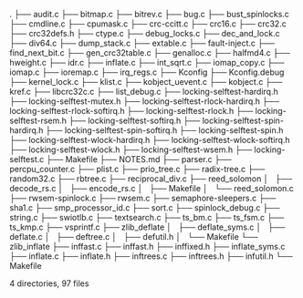 .
├── audit.c
├── bitmap.c
├── bitrev.c
├── bug.c
├── bust_spinlocks.c
├── cmdline.c
├── cpumask.c
├── crc-ccitt.c
├── crc16.c
├── crc32.c
├── crc32defs.h
├── ctype.c
├── debug_locks.c
├── dec_and_lock.c
├── div64.c
├── dump_stack.c
├── extable.c
├── fault-inject.c
├── find_next_bit.c
├── gen_crc32table.c
├── genalloc.c
├── halfmd4.c
├── hweight.c
├── idr.c
├── inflate.c
├── int_sqrt.c
├── iomap_copy.c
├── iomap.c
├── ioremap.c
├── irq_regs.c
├── Kconfig
├── Kconfig.debug
├── kernel_lock.c
├── klist.c
├── kobject_uevent.c
├── kobject.c
├── kref.c
├── libcrc32c.c
├── list_debug.c
├── locking-selftest-hardirq.h
├── locking-selftest-mutex.h
├── locking-selftest-rlock-hardirq.h
├── locking-selftest-rlock-softirq.h
├── locking-selftest-rlock.h
├── locking-selftest-rsem.h
├── locking-selftest-softirq.h
├── locking-selftest-spin-hardirq.h
├── locking-selftest-spin-softirq.h
├── locking-selftest-spin.h
├── locking-selftest-wlock-hardirq.h
├── locking-selftest-wlock-softirq.h
├── locking-selftest-wlock.h
├── locking-selftest-wsem.h
├── locking-selftest.c
├── Makefile
├── NOTES.md
├── parser.c
├── percpu_counter.c
├── plist.c
├── prio_tree.c
├── radix-tree.c
├── random32.c
├── rbtree.c
├── reciprocal_div.c
├── reed_solomon
│   ├── decode_rs.c
│   ├── encode_rs.c
│   ├── Makefile
│   └── reed_solomon.c
├── rwsem-spinlock.c
├── rwsem.c
├── semaphore-sleepers.c
├── sha1.c
├── smp_processor_id.c
├── sort.c
├── spinlock_debug.c
├── string.c
├── swiotlb.c
├── textsearch.c
├── ts_bm.c
├── ts_fsm.c
├── ts_kmp.c
├── vsprintf.c
├── zlib_deflate
│   ├── deflate_syms.c
│   ├── deflate.c
│   ├── deftree.c
│   ├── defutil.h
│   └── Makefile
└── zlib_inflate
    ├── inffast.c
    ├── inffast.h
    ├── inffixed.h
    ├── inflate_syms.c
    ├── inflate.c
    ├── inflate.h
    ├── inftrees.c
    ├── inftrees.h
    ├── infutil.h
    └── Makefile

4 directories, 97 files
